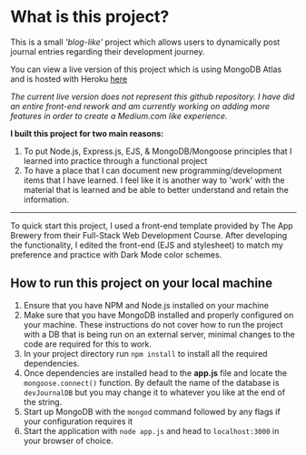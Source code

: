 # What is this project?

This is a small *'blog-like'* project which allows users to dynamically post journal entries regarding their development journey. 

You can view a live version of this project which is using MongoDB Atlas and is hosted with Heroku [here](https://kirill-dev-journal.herokuapp.com/)

*The current live version does not represent this github repository. I have did an entire front-end rework and am currently working on adding more features in order to create a Medium.com like experience.*

**I built this project for two main reasons:** 
1. To put Node.js, Express.js, EJS, & MongoDB/Mongoose principles that I learned into practice through a functional project
2. To have a place that I can document new programming/development items that I have learned. I feel like it is another way to 'work' with the material that is learned and be able to better understand and retain the information.

---
To quick start this project, I used a front-end template provided by The App Brewery from their Full-Stack Web Development Course. After developing the functionality, I edited the front-end (EJS and stylesheet) to match my preference and practice with Dark Mode color schemes.

## How to run this project on your local machine

1. Ensure that you have NPM and Node.js installed on your machine
2. Make sure that you have MongoDB installed and properly configured on your machine. These instructions do not cover how to run the project with a DB that is being run on an external server, minimal changes to the code are required for this to work. 
3. In your project directory run `npm install` to install all the required dependencies.
4. Once dependencies are installed head to the **app.js** file and locate the `mongoose.connect()` function. By default the name of the database is `devJournalDB` but you may change it to whatever you like at the end of the string.
5. Start up MongoDB with the `mongod` command followed by any flags if your configuration requires it
6. Start the application with `node app.js` and head to `localhost:3000` in your browser of choice.
